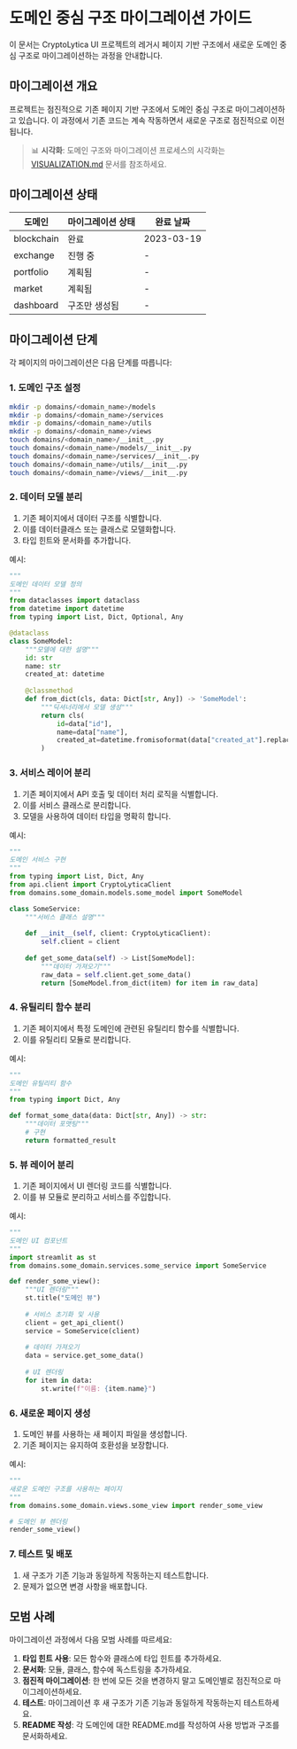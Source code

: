 # 도메인 중심 구조 마이그레이션 가이드

이 문서는 CryptoLytica UI 프로젝트의 레거시 페이지 기반 구조에서 새로운 도메인 중심 구조로 마이그레이션하는 과정을 안내합니다.

## 마이그레이션 개요

프로젝트는 점진적으로 기존 페이지 기반 구조에서 도메인 중심 구조로 마이그레이션하고 있습니다. 이 과정에서 기존 코드는 계속 작동하면서 새로운 구조로 점진적으로 이전됩니다.

> 📊 **시각화**: 도메인 구조와 마이그레이션 프로세스의 시각화는 [VISUALIZATION.md](VISUALIZATION.md) 문서를 참조하세요.

## 마이그레이션 상태

| 도메인 | 마이그레이션 상태 | 완료 날짜 |
|-------|----------------|----------|
| blockchain | 완료 | 2023-03-19 |
| exchange | 진행 중 | - |
| portfolio | 계획됨 | - |
| market | 계획됨 | - |
| dashboard | 구조만 생성됨 | - |

## 마이그레이션 단계

각 페이지의 마이그레이션은 다음 단계를 따릅니다:

### 1. 도메인 구조 설정

```bash
mkdir -p domains/<domain_name>/models
mkdir -p domains/<domain_name>/services
mkdir -p domains/<domain_name>/utils
mkdir -p domains/<domain_name>/views
touch domains/<domain_name>/__init__.py
touch domains/<domain_name>/models/__init__.py
touch domains/<domain_name>/services/__init__.py
touch domains/<domain_name>/utils/__init__.py
touch domains/<domain_name>/views/__init__.py
```

### 2. 데이터 모델 분리

1. 기존 페이지에서 데이터 구조를 식별합니다.
2. 이를 데이터클래스 또는 클래스로 모델화합니다.
3. 타입 힌트와 문서화를 추가합니다.

예시:
```python
"""
도메인 데이터 모델 정의
"""
from dataclasses import dataclass
from datetime import datetime
from typing import List, Dict, Optional, Any

@dataclass
class SomeModel:
    """모델에 대한 설명"""
    id: str
    name: str
    created_at: datetime
    
    @classmethod
    def from_dict(cls, data: Dict[str, Any]) -> 'SomeModel':
        """딕셔너리에서 모델 생성"""
        return cls(
            id=data["id"],
            name=data["name"],
            created_at=datetime.fromisoformat(data["created_at"].replace('Z', '+00:00'))
        )
```

### 3. 서비스 레이어 분리

1. 기존 페이지에서 API 호출 및 데이터 처리 로직을 식별합니다.
2. 이를 서비스 클래스로 분리합니다.
3. 모델을 사용하여 데이터 타입을 명확히 합니다.

예시:
```python
"""
도메인 서비스 구현
"""
from typing import List, Dict, Any
from api.client import CryptoLyticaClient
from domains.some_domain.models.some_model import SomeModel

class SomeService:
    """서비스 클래스 설명"""
    
    def __init__(self, client: CryptoLyticaClient):
        self.client = client
    
    def get_some_data(self) -> List[SomeModel]:
        """데이터 가져오기"""
        raw_data = self.client.get_some_data()
        return [SomeModel.from_dict(item) for item in raw_data]
```

### 4. 유틸리티 함수 분리

1. 기존 페이지에서 특정 도메인에 관련된 유틸리티 함수를 식별합니다.
2. 이를 유틸리티 모듈로 분리합니다.

예시:
```python
"""
도메인 유틸리티 함수
"""
from typing import Dict, Any

def format_some_data(data: Dict[str, Any]) -> str:
    """데이터 포맷팅"""
    # 구현
    return formatted_result
```

### 5. 뷰 레이어 분리

1. 기존 페이지에서 UI 렌더링 코드를 식별합니다.
2. 이를 뷰 모듈로 분리하고 서비스를 주입합니다.

예시:
```python
"""
도메인 UI 컴포넌트
"""
import streamlit as st
from domains.some_domain.services.some_service import SomeService

def render_some_view():
    """UI 렌더링"""
    st.title("도메인 뷰")
    
    # 서비스 초기화 및 사용
    client = get_api_client()
    service = SomeService(client)
    
    # 데이터 가져오기
    data = service.get_some_data()
    
    # UI 렌더링
    for item in data:
        st.write(f"이름: {item.name}")
```

### 6. 새로운 페이지 생성

1. 도메인 뷰를 사용하는 새 페이지 파일을 생성합니다.
2. 기존 페이지는 유지하여 호환성을 보장합니다.

예시:
```python
"""
새로운 도메인 구조를 사용하는 페이지
"""
from domains.some_domain.views.some_view import render_some_view

# 도메인 뷰 렌더링
render_some_view()
```

### 7. 테스트 및 배포

1. 새 구조가 기존 기능과 동일하게 작동하는지 테스트합니다.
2. 문제가 없으면 변경 사항을 배포합니다.

## 모범 사례

마이그레이션 과정에서 다음 모범 사례를 따르세요:

1. **타입 힌트 사용**: 모든 함수와 클래스에 타입 힌트를 추가하세요.
2. **문서화**: 모듈, 클래스, 함수에 독스트링을 추가하세요.
3. **점진적 마이그레이션**: 한 번에 모든 것을 변경하지 말고 도메인별로 점진적으로 마이그레이션하세요.
4. **테스트**: 마이그레이션 후 새 구조가 기존 기능과 동일하게 작동하는지 테스트하세요.
5. **README 작성**: 각 도메인에 대한 README.md를 작성하여 사용 방법과 구조를 문서화하세요. 